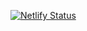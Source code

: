 [![Netlify Status](https://api.netlify.com/api/v1/badges/f39d782e-104e-430a-a02f-62bf731bd02c/deploy-status)](https://app.netlify.com/sites/divas-subedi/deploys)
